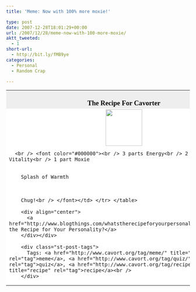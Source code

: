 ```yaml
---
title: 'Meme: Now with 100% more moxie!'

type: post
date: 2007-12-28T18:01:29+00:00
url: /2007/12/28/meme-now-with-100-more-moxie/
aktt_tweeted:
  - 1
short-url:
  - http://bit.ly/fMB9ye
categories:
  - Personal
  - Random Crap

---
```

<div class='microid-mailto+http:sha1:95342d905cf3b36d6739496265020b0bba7afb70'>
  <table width=350 align=center border=0 cellspacing=0 cellpadding=2> 
  
  <tr>
    <td bgcolor="#EEEEEE" align=center> <font face="Georgia, Times New Roman, Times, serif" style='color:black; font-size: 14pt;'><br /> <strong>The Recipe For Cavorter</strong><br /> </font></td>
  </tr>
  
  <tr>
    <td bgcolor="#FFFFFF">
      <center>
        <img src="http://www.blogthingsimages.com/whatstherecipeforyourpersonalityquiz/drink.gif" height="100" width="100" />
      </center>
      
      <br /> <font color="#000000"><br /> 3 parts Energy<br /> 2 parts Vitality<br /> 1 part Moxie 
      
      
        Splash of Warmth
      
      
      
        Chug!<br /> </font></td> </tr> </table> 
        
        <div align="center">
          <a href="http://www.blogthings.com/whatstherecipeforyourpersonalityquiz/">What's the Recipe for Your Personality?</a>
        </div></div> 
        
        <div class="st-post-tags">
          Tags: <a href="http://www.cavort.org/tag/meme/" title="meme" rel="tag">meme</a>, <a href="http://www.cavort.org/tag/quiz/" title="quiz" rel="tag">quiz</a>, <a href="http://www.cavort.org/tag/recipe/" title="recipe" rel="tag">recipe</a><br />
        </div>